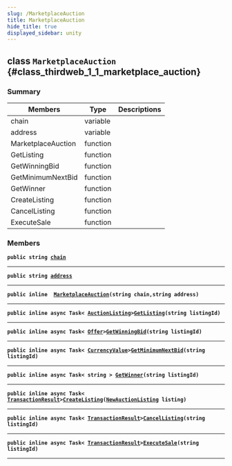 ```yaml
---
slug: /MarketplaceAuction
title: MarketplaceAuction
hide_title: true
displayed_sidebar: unity
---
```


## class `MarketplaceAuction` {#class_thirdweb_1_1_marketplace_auction}

### Summary

| Members | Type | Descriptions |
| ------- | ---- | ------------ |
| chain | variable |  |
| address | variable |  |
| MarketplaceAuction | function |  |
| GetListing | function |  |
| GetWinningBid | function |  |
| GetMinimumNextBid | function |  |
| GetWinner | function |  |
| CreateListing | function |  |
| CancelListing | function |  |
| ExecuteSale | function |  |

### Members

**`public string `[`chain`](#class_thirdweb_1_1_marketplace_auction_1a63d248e9b322d6c9fc38030931321d44)**

---

**`public string `[`address`](#class_thirdweb_1_1_marketplace_auction_1acc8790de86e1afa9491261c4c5665563)**

---

**`public inline  `[`MarketplaceAuction`](#class_thirdweb_1_1_marketplace_auction_1a19e0032b7fd05fbd1bd3e43b76f83ca4)`(string chain,string address)`**

---

**`public inline async Task< `[`AuctionListing`](docs/unity/AuctionListing.md#class_thirdweb_1_1_auction_listing)` > `[`GetListing`](#class_thirdweb_1_1_marketplace_auction_1ac70b56f4742cd613adf238f81c557b2e)`(string listingId)`**

---

**`public inline async Task< `[`Offer`](docs/unity/Offer.md#struct_thirdweb_1_1_offer)` > `[`GetWinningBid`](#class_thirdweb_1_1_marketplace_auction_1a8af165713003442fb31b15ea76ead6d0)`(string listingId)`**

---

**`public inline async Task< `[`CurrencyValue`](docs/unity/CurrencyValue.md#struct_thirdweb_1_1_currency_value)` > `[`GetMinimumNextBid`](#class_thirdweb_1_1_marketplace_auction_1ab8b027a4c73a40df7caea2ea37051874)`(string listingId)`**

---

**`public inline async Task< string > `[`GetWinner`](#class_thirdweb_1_1_marketplace_auction_1a2d65d7635f15b2ba0b240cea628893ea)`(string listingId)`**

---

**`public inline async Task< `[`TransactionResult`](docs/unity/TransactionResult.md#class_thirdweb_1_1_transaction_result)` > `[`CreateListing`](#class_thirdweb_1_1_marketplace_auction_1a5389fc7614945a9278a4cde1d867e5e2)`(`[`NewAuctionListing`](docs/unity/NewAuctionListing.md#class_thirdweb_1_1_new_auction_listing)` listing)`**

---

**`public inline async Task< `[`TransactionResult`](docs/unity/TransactionResult.md#class_thirdweb_1_1_transaction_result)` > `[`CancelListing`](#class_thirdweb_1_1_marketplace_auction_1a72cfddaaa9adef6aa2691af390f1bec7)`(string listingId)`**

---

**`public inline async Task< `[`TransactionResult`](docs/unity/TransactionResult.md#class_thirdweb_1_1_transaction_result)` > `[`ExecuteSale`](#class_thirdweb_1_1_marketplace_auction_1a6b478339202f3d93a508a11d00373843)`(string listingId)`**

---
